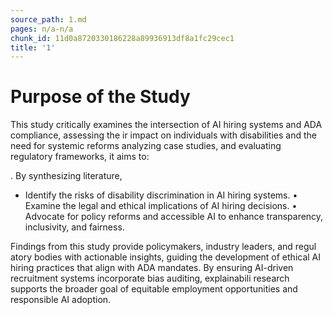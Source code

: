 ```yaml
---
source_path: 1.md
pages: n/a-n/a
chunk_id: 11d0a8720330186228a89936913df8a1fc29cec1
title: '1'
---
```

# Purpose of the Study

This study critically examines the intersection of AI hiring systems and ADA compliance, assessing the ir impact on individuals with disabilities and the need for systemic reforms analyzing case studies, and evaluating regulatory frameworks, it aims to:

. By synthesizing literature,

- Identify the risks of disability discrimination in AI hiring systems. • Examine the legal and ethical implications of AI hiring decisions. • Advocate for policy reforms and accessible AI to enhance transparency, inclusivity, and fairness.

Findings from this study provide policymakers, industry leaders, and regul atory bodies with actionable insights, guiding the development of ethical AI hiring practices that align with ADA mandates. By ensuring AI-driven recruitment systems incorporate bias auditing, explainabili research supports the broader goal of equitable employment opportunities and responsible AI adoption.
